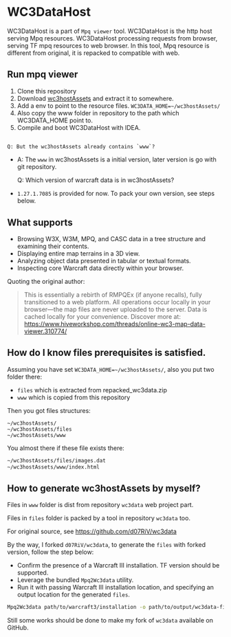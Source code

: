 # WC3DataHost
WC3DataHost is a part of `Mpq viewer` tool.
WC3DataHost is the http host serving Mpq resources.
WC3DataHost processing requests from browser, serving TF mpq resources to web browser.
In this tool, Mpq resource is different from original, it is repacked to compatible with web.

## Run mpq viewer
1. Clone this repository
2. Download [wc3hostAssets](https://drive.google.com/file/d/1cusUHkkwODopV39KQw9x6wyPbWBKULyz/view?usp=drive_link) and extract it to somewhere.
3. Add a env to point to the resource files.
`WC3DATA_HOME=~/wc3hostAssets/`
4. Also copy the www folder in repository to the path which WC3DATA_HOME point to.
5. Compile and boot WC3DataHost with IDEA.

## 
    Q: But the wc3hostAssets already contains `www`?
- A: The `www` in wc3hostAssets is a initial version, later version is go with git repository.


    Q: Which version of warcraft data is in wc3hostAssets?
 - `1.27.1.7085` is provided for now. To pack your own version, see steps below.

## What supports
- Browsing W3X, W3M, MPQ, and CASC data in a tree structure and examining their contents.
- Displaying entire map terrains in a 3D view.
- Analyzing object data presented in tabular or textual formats.
- Inspecting core Warcraft data directly within your browser.

Quoting the original author:
> This is essentially a rebirth of RMPQEx (if anyone recalls), fully transitioned to a web platform.
All operations occur locally in your browser—the map files are never uploaded to the server. Data is cached locally for your convenience.
Discover more at: <https://www.hiveworkshop.com/threads/online-wc3-map-data-viewer.310774/>



## How do I know files prerequisites is satisfied.
Assuming you have set `WC3DATA_HOME=~/wc3hostAssets/`,
also you put two folder there:
- `files` which is extracted from repacked_wc3data.zip
- `www` which is copied from this repository

Then you got files structures:
```
~/wc3hostAssets/
~/wc3hostAssets/files
~/wc3hostAssets/www
```

You almost there if these file exists there:
```dtd
~/wc3hostAssets/files/images.dat
~/wc3hostAssets/www/index.html
```


## How to generate wc3hostAssets by myself?

Files in `www` folder is dist from repository `wc3data` web project part.

Files in `files` folder is packed by a tool in repository `wc3data` too.

For original source, see https://github.com/d07RiV/wc3data

By the way, I forked `d07RiV/wc3data`, to generate the `files` with forked version, follow the step below:
   - Confirm the presence of a Warcraft III installation. TF version should be supported.
   - Leverage the bundled `Mpq2Wc3data` utility.
   - Run it with passing Warcraft III installation location, and specifying an output location for the generated `files`.
   ```sh
   Mpq2Wc3data path/to/warcraft3/installation -o path/to/output/wc3data-files
   ```
Still some works should be done to make my fork of `wc3data` available on GitHub. 
